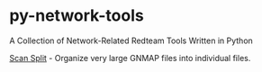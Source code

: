 # py-network-tools
A Collection of Network-Related Redteam Tools Written in Python

[Scan Split](scanning/) - Organize very large GNMAP files into individual files.

